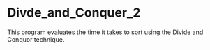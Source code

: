 # Divde_and_Conquer_2
This program evaluates the time it takes to sort using the Divide and Conquor technique. 
